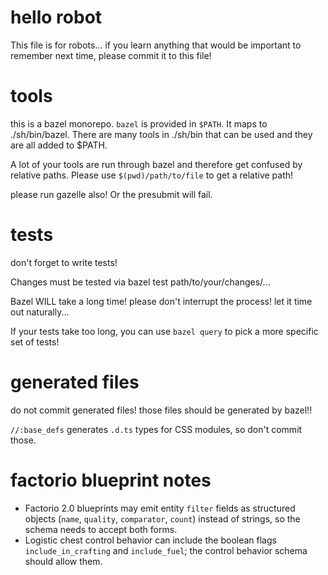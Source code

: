 # hello robot

This file is for robots... if you learn anything that would be important to remember next time, please commit it to this file!

# tools

this is a bazel monorepo. `bazel` is provided in `$PATH`. It maps to ./sh/bin/bazel. There are many tools in ./sh/bin that can be used and they are all added to $PATH.

A lot of your tools are run through bazel and therefore get confused by relative paths. Please use `$(pwd)/path/to/file` to get a relative path!

please run gazelle also! Or the presubmit will fail.

# tests

don't forget to write tests!

Changes must be tested via bazel test path/to/your/changes/...

Bazel WILL take a long time! please don't interrupt the process! let it time out naturally...

If your tests take too long, you can use `bazel query` to pick a more specific set of tests!


# generated files

do not commit generated files! those files should be generated by bazel!!

`//:base_defs` generates `.d.ts` types for CSS modules, so don't commit those.

# factorio blueprint notes

- Factorio 2.0 blueprints may emit entity `filter` fields as structured objects (`name`, `quality`, `comparator`, `count`) instead of strings, so the schema needs to accept both forms.
- Logistic chest control behavior can include the boolean flags `include_in_crafting` and `include_fuel`; the control behavior schema should allow them.
